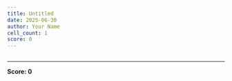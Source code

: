 ```yaml
---
title: Untitled
date: 2025-06-30
author: Your Name
cell_count: 1
score: 0
---
```


```python

```


---
**Score: 0**